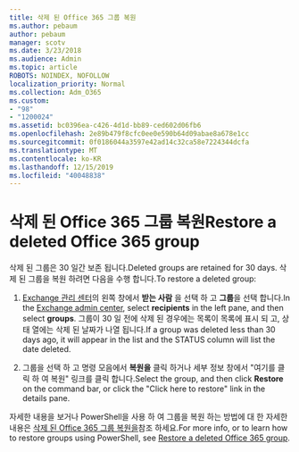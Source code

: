 ```yaml
---
title: 삭제 된 Office 365 그룹 복원
ms.author: pebaum
author: pebaum
manager: scotv
ms.date: 3/23/2018
ms.audience: Admin
ms.topic: article
ROBOTS: NOINDEX, NOFOLLOW
localization_priority: Normal
ms.collection: Adm_O365
ms.custom:
- "98"
- "1200024"
ms.assetid: bc0396ea-c426-4d1d-bb89-ced602d06fb6
ms.openlocfilehash: 2e89b479f8cfc0ee0e590b64d09abae8a678e1cc
ms.sourcegitcommit: 0f0186044a3597e42ad14c32ca58e7224344dcfa
ms.translationtype: MT
ms.contentlocale: ko-KR
ms.lasthandoff: 12/15/2019
ms.locfileid: "40048838"
---
```

# <a name="restore-a-deleted-office-365-group"></a><span data-ttu-id="365c5-102">삭제 된 Office 365 그룹 복원</span><span class="sxs-lookup"><span data-stu-id="365c5-102">Restore a deleted Office 365 group</span></span>

<span data-ttu-id="365c5-103">삭제 된 그룹은 30 일간 보존 됩니다.</span><span class="sxs-lookup"><span data-stu-id="365c5-103">Deleted groups are retained for 30 days.</span></span> <span data-ttu-id="365c5-104">삭제 된 그룹을 복원 하려면 다음을 수행 합니다.</span><span class="sxs-lookup"><span data-stu-id="365c5-104">To restore a deleted group:</span></span>
  
1. <span data-ttu-id="365c5-105">[Exchange 관리 센터](https://outlook.office365.com/ecp/)의 왼쪽 창에서 **받는 사람** 을 선택 하 고 **그룹**을 선택 합니다.</span><span class="sxs-lookup"><span data-stu-id="365c5-105">In the [Exchange admin center](https://outlook.office365.com/ecp/), select **recipients** in the left pane, and then select **groups**.</span></span> <span data-ttu-id="365c5-106">그룹이 30 일 전에 삭제 된 경우에는 목록이 목록에 표시 되 고, 상태 열에는 삭제 된 날짜가 나열 됩니다.</span><span class="sxs-lookup"><span data-stu-id="365c5-106">If a group was deleted less than 30 days ago, it will appear in the list and the STATUS column will list the date deleted.</span></span>

2. <span data-ttu-id="365c5-107">그룹을 선택 하 고 명령 모음에서 **복원을** 클릭 하거나 세부 정보 창에서 "여기를 클릭 하 여 복원" 링크를 클릭 합니다.</span><span class="sxs-lookup"><span data-stu-id="365c5-107">Select the group, and then click **Restore** on the command bar, or click the "Click here to restore" link in the details pane.</span></span>

<span data-ttu-id="365c5-108">자세한 내용을 보거나 PowerShell을 사용 하 여 그룹을 복원 하는 방법에 대 한 자세한 내용은 [삭제 된 Office 365 그룹 복원을](https://go.microsoft.com/fwlink/?linkid=867802)참조 하세요.</span><span class="sxs-lookup"><span data-stu-id="365c5-108">For more info, or to learn how to restore groups using PowerShell, see [Restore a deleted Office 365 group](https://go.microsoft.com/fwlink/?linkid=867802).</span></span>
  
